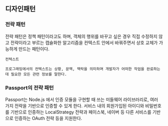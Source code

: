 ## 디자인패턴

### 전략 패턴

전략 패턴은 정책 패턴이라고도 하며, 객체의 행위를 바꾸고 싶은 경우 직접 수정하지 않고 전략이라고 부르는 캡슐화한 알고리즘을 컨텍스트 안에서 바꿔주면서 상호 교체가 가능하게 만드는 패턴이다.

```
컨텍스트

프로그래밍에서의 컨텍스트는 상황, 문맥, 맥락을 의미하며 개발자가 어떠한 작업을 완료하는 데 필요한 모든 관련 정보를 말한다.
```

### Passport의 전략 패턴

Passport는 Node.js 에서 인증 모듈을 구현할 때 쓰는 미들웨어 라이브러리로, 여러 가지 전략을 기반으로 인증할 수 있게 한다. 서비스 내의 회원가입된 아이디와 비밀번호를 기반으로 인증하는 LocalStrategy 전략과 페이스북, 네이버 등 다른 서비스를 기반으로 인증하는 OAuth 전략 등을 지원한다.
